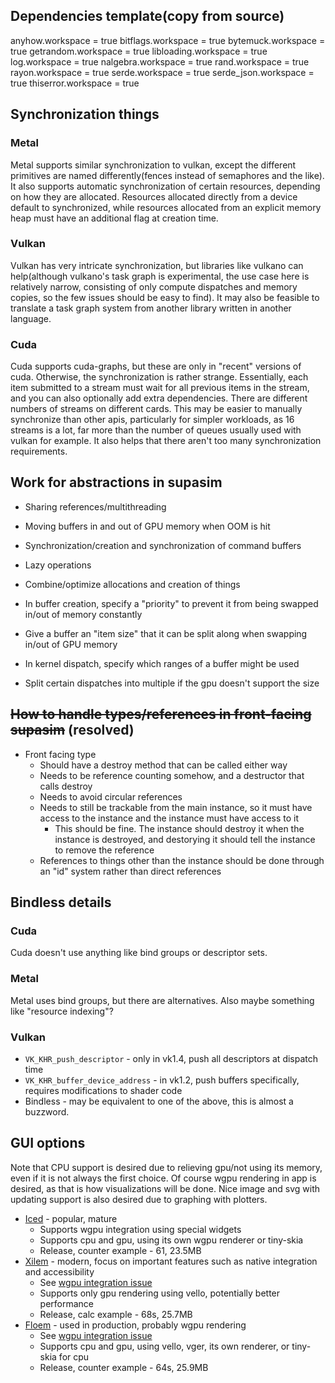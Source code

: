 ## Dependencies template(copy from source)
anyhow.workspace = true
bitflags.workspace = true
bytemuck.workspace = true
getrandom.workspace = true
libloading.workspace = true
log.workspace = true
nalgebra.workspace = true
rand.workspace = true
rayon.workspace = true
serde.workspace = true
serde_json.workspace = true
thiserror.workspace = true

## Synchronization things
### Metal
Metal supports similar synchronization to vulkan, except the different primitives are named differently(fences instead of semaphores and the like). It also supports automatic synchronization of certain resources, depending on how they are allocated. Resources allocated directly from a device default to synchronized, while resources allocated from an explicit memory heap must have an additional flag at creation time.
### Vulkan
Vulkan has very intricate synchronization, but libraries like vulkano can help(although vulkano's task graph is experimental, the use case here is relatively narrow, consisting of only compute dispatches and memory copies, so the few issues should be easy to find). It may also be feasible to translate a task graph system from another library written in another language.
### Cuda
Cuda supports cuda-graphs, but these are only in "recent" versions of cuda. Otherwise, the synchronization is rather strange. Essentially, each item submitted to a stream must wait for all previous items in the stream, and you can also optionally add extra dependencies. There are different numbers of streams on different cards. This may be easier to manually synchronize than other apis, particularly for simpler workloads, as 16 streams is a lot, far more than the number of queues usually used with vulkan for example. It also helps that there aren't too many synchronization requirements.

## Work for abstractions in supasim
* Sharing references/multithreading
* Moving buffers in and out of GPU memory when OOM is hit
* Synchronization/creation and synchronization of command buffers
* Lazy operations
* Combine/optimize allocations and creation of things

* In buffer creation, specify a "priority" to prevent it from being swapped in/out of memory constantly
* Give a buffer an "item size" that it can be split along when swapping in/out of GPU memory
* In kernel dispatch, specify which ranges of a buffer might be used
* Split certain dispatches into multiple if the gpu doesn't support the size

## ~~How to handle types/references in front-facing supasim~~ (resolved)
* Front facing type
  * Should have a destroy method that can be called either way
  * Needs to be reference counting somehow, and a destructor that calls destroy
  * Needs to avoid circular references
  * Needs to still be trackable from the main instance, so it must have access to the instance and the instance must have access to it
    * This should be fine. The instance should destroy it when the instance is destroyed, and destorying it should tell the instance to remove the reference
  * References to things other than the instance should be done through an "id" system rather than direct references

## Bindless details
### Cuda
Cuda doesn't use anything like bind groups or descriptor sets.
### Metal
Metal uses bind groups, but there are alternatives. Also maybe something like "resource indexing"?
### Vulkan
* `VK_KHR_push_descriptor` - only in vk1.4, push all descriptors at dispatch time
* `VK_KHR_buffer_device_address` - in vk1.2, push buffers specifically, requires modifications to shader code
* Bindless - may be equivalent to one of the above, this is almost a buzzword.


## GUI options
Note that CPU support is desired due to relieving gpu/not using its memory, even if it is not always the first choice. Of course wgpu rendering in app is desired, as that is how visualizations will be done. Nice image and svg with updating support is also desired due to graphing with plotters.
* [Iced](https://github.com/iced-rs/iced) - popular, mature
  * Supports wgpu integration using special widgets
  * Supports cpu and gpu, using its own wgpu renderer or tiny-skia
  * Release, counter example - 61, 23.5MB
* [Xilem](https://github.com/linebender/xilem) - modern, focus on important features such as native integration and accessibility
  * See [wgpu integration issue](https://github.com/linebender/xilem/issues/395)
  * Supports only gpu rendering using vello, potentially better performance
  * Release, calc example - 68s, 25.7MB
* [Floem](https://github.com/lapce/floem) - used in production, probably wgpu rendering
  * See [wgpu integration issue](https://github.com/lapce/floem/issues/687)
  * Supports cpu and gpu, using vello, vger, its own renderer, or tiny-skia for cpu
  * Release, counter example - 64s, 25.9MB
